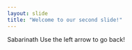 ```yaml
---
layout: slide
title: "Welcome to our second slide!"
---
```

Sabarinath
Use the left arrow to go back!
